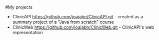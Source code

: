 #My projects
- ClinicAPI https://github.com/joajabn/ClinicAPI.git - created as a summary project of a "Java from scratch" course
- ClinicWeb  https://github.com/joajabn/ClinicWeb.git - ClinicAPI's web representation 
